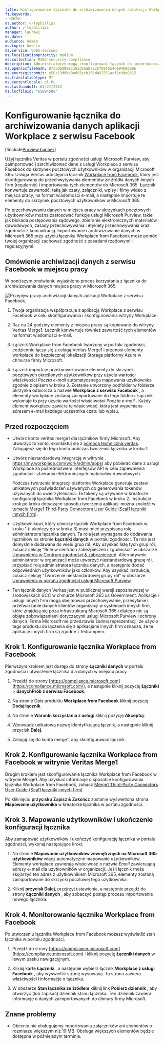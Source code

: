 ```yaml
---
title: Konfigurowanie łącznika do archiwizowania danych aplikacji Workplace z serwisu Facebook w Microsoft 365
f1.keywords:
- NOCSH
ms.author: v-tophillips
author: v-tophillips
manager: laurawi
ms.date: ''
audience: Admin
ms.topic: how-to
ms.service: O365-seccomp
ms.localizationpriority: medium
ms.collection: M365-security-compliance
description: Administratorzy mogą skonfigurować łącznik do importowania i archiwizowania danych z usługi Workplace z serwisu Facebook, który jest archiwizowany w witrynie Merge1 firmy Veritas, do Microsoft 365. Skonfigurowanie łącznika wymaga współpracy z usługą Veritas Ten łącznik umożliwia archiwizowanie danych ze źródeł danych innych firm w Microsoft 365, dzięki czemu można używać funkcji zgodności, takich jak blokada prawna, wyszukiwanie zawartości i zasady przechowywania w celu zarządzania danymi innych firm w organizacji.
ms.openlocfilehash: 8736da009ec192d2eab7225f09fb54de04b8b966
ms.sourcegitcommit: e50c13d9be3ed05ecb156d497551acf2c9da9015
ms.translationtype: MT
ms.contentlocale: pl-PL
ms.lasthandoff: 04/27/2022
ms.locfileid: "65094509"
---
```

# <a name="set-up-a-connector-to-archive-workplace-from-facebook-data"></a>Konfigurowanie łącznika do archiwizowania danych aplikacji Workplace z serwisu Facebook

[!include[Purview banner](../includes/purview-rebrand-banner.md)]

Użyj łącznika Veritas w portalu zgodności usługi Microsoft Purview, aby zaimportować i zarchiwizować dane z usługi Workplace z serwisu Facebook do skrzynek pocztowych użytkowników w organizacji Microsoft 365. Usługa Veritas udostępnia łącznik [Workplace from Facebook](https://globanet.com/workplace/), który jest skonfigurowany do przechwytywania elementów ze źródła danych innych firm (regularnie) i importowania tych elementów do Microsoft 365. Łącznik konwertuje zawartość, taką jak czaty, załączniki, wpisy i filmy wideo z miejsca pracy, na format wiadomości e-mail, a następnie importuje te elementy do skrzynek pocztowych użytkowników w Microsoft 365.

Po przechowywaniu danych w miejscu pracy w skrzynkach pocztowych użytkowników można zastosować funkcje usługi Microsoft Purview, takie jak blokada postępowania sądowego, zbieranie elektronicznych materiałów dowodowych, zasady przechowywania i etykiety przechowywania oraz zgodność z komunikacją. Importowanie i archiwizowanie danych w Microsoft 365 przy użyciu łącznika Workplace from Facebook może pomóc twojej organizacji zachować zgodność z zasadami rządowymi i regulacyjnymi.

## <a name="overview-of-archiving-workplace-from-facebook-data"></a>Omówienie archiwizacji danych z serwisu Facebook w miejscu pracy

W poniższym omówieniu wyjaśniono proces korzystania z łącznika do archiwizowania danych miejsca pracy w Microsoft 365.

![Przepływ pracy archiwizacji danych aplikacji Workplace z serwisu Facebook.](../media/WorkplaceConnectorWorkflow.png)

1. Twoja organizacja współpracuje z aplikacją Workplace z serwisu Facebook w celu skonfigurowania i skonfigurowania witryny Workplace.

2. Raz na 24 godziny elementy z miejsca pracy są kopiowane do witryny Veritas Merge1. Łącznik konwertuje również zawartość tych elementów na format wiadomości e-mail.

3. Łącznik Workplace from Facebook tworzony w portalu zgodności, codziennie łączy się z usługą Veritas Merge1 i przenosi elementy workplace do bezpiecznej lokalizacji Storage platformy Azure w chmurze firmy Microsoft.

4. Łącznik importuje przekonwertowane elementy do skrzynek pocztowych określonych użytkowników przy użyciu wartości właściwości *Poczta e-mail* automatycznego mapowania użytkownika zgodnie z opisem w kroku 3. Zostanie utworzony podfolder w folderze Skrzynka odbiorcza o nazwie **Workplace z serwisu Facebook** , a elementy workplace zostaną zaimportowane do tego folderu. Łącznik wykonuje to przy użyciu wartości właściwości *Poczta e-mail* . Każdy element workplace zawiera tę właściwość, która jest wypełniana adresem e-mail każdego uczestnika czatu lub wpisu.

## <a name="before-you-begin"></a>Przed rozpoczęciem

- Utwórz konto veritas merge1 dla łączników firmy Microsoft. Aby utworzyć to konto, skontaktuj się z [pomocą techniczną veritas](https://globanet.com/ms-connectors-contact). Zalogujesz się do tego konta podczas tworzenia łącznika w kroku 1.

- Utwórz niestandardową integrację w witrynie , https://my.workplace.com/work/admin/apps/ aby pobierać dane z usługi Workplace za pośrednictwem interfejsów API w celu zapewnienia zgodności i zbierania elektronicznych materiałów dowodowych.

   Podczas tworzenia integracji platforma Workplace generuje zestaw unikatowych poświadczeń używanych do generowania tokenów używanych do uwierzytelniania. Te tokeny są używane w kreatorze konfiguracji łącznika Workplace from Facebook w kroku 2. Instrukcje krok po kroku dotyczące sposobu tworzenia aplikacji można znaleźć w [temacie Merge1 Third-Party Connectors User Guide (Scal1 łączniki innych firm](https://docs.ms.merge1.globanetportal.com/Merge1%20Third-Party%20Connectors%20Workplace%20from%20Facebook%20User%20Guide%20.pdf)).

- Użytkownikowi, który utworzy łącznik Workplace from Facebook w kroku 1 (i ukończy go w kroku 3) musi mieć przypisaną rolę administratora łącznika danych. Ta rola jest wymagana do dodawania łączników na stronie **Łączniki danych** w portalu zgodności. Ta rola jest domyślnie dodawana do wielu grup ról. Aby uzyskać listę tych grup ról, zobacz sekcję "Role w centrach zabezpieczeń i zgodności" w obszarze [Uprawnienia w Centrum zgodności & zabezpieczeń](../security/office-365-security/permissions-in-the-security-and-compliance-center.md#roles-in-the-security--compliance-center). Alternatywnie administrator w organizacji może utworzyć niestandardową grupę ról, przypisać rolę administratora łącznika danych, a następnie dodać odpowiednich użytkowników jako członków. Aby uzyskać instrukcje, zobacz sekcję "Tworzenie niestandardowej grupy ról" w obszarze [Uprawnienia w portalu zgodności usługi Microsoft Purview](microsoft-365-compliance-center-permissions.md#create-a-custom-role-group).

- Ten łącznik danych Veritas jest w publicznej wersji zapoznawczej w środowiskach GCC w chmurze Microsoft 365 us Government. Aplikacje i usługi innych firm mogą obejmować przechowywanie, przesyłanie i przetwarzanie danych klientów organizacji w systemach innych firm, które znajdują się poza infrastrukturą Microsoft 365 i dlatego nie są objęte zobowiązaniami dotyczącymi usługi Microsoft Purview i ochrony danych. Firma Microsoft nie przedstawia żadnej reprezentacji, że użycie tego produktu do łączenia się z aplikacjami innych firm oznacza, że te aplikacje innych firm są zgodne z fedrampem.

## <a name="step-1-set-up-the-workplace-from-facebook-connector"></a>Krok 1. Konfigurowanie łącznika Workplace from Facebook

Pierwszym krokiem jest dostęp do strony **Łączniki danych** w portalu zgodności i utworzenie łącznika dla danych w miejscu pracy.

1. Przejdź do strony [https://compliance.microsoft.com](https://compliance.microsoft.com/), a następnie kliknij pozycję **Łączniki** >  **danychPrób z serwisu Facebook**.

2. Na stronie Opis produktu **Workplace from Facebook** kliknij pozycję **Dodaj łącznik**.

3. Na stronie **Warunki korzystania z usługi** kliknij pozycję **Akceptuj**.

4. Wprowadź unikatową nazwę identyfikującą łącznik, a następnie kliknij przycisk **Dalej**.

5. Zaloguj się do konta merge1, aby skonfigurować łącznik.

## <a name="step-2-configure-the-workplace-from-facebook-connector-on-the-veritas-merge1-site"></a>Krok 2. Konfigurowanie łącznika Workplace from Facebook w witrynie Veritas Merge1

Drugim krokiem jest skonfigurowanie łącznika Workplace from Facebook w witrynie Merge1. Aby uzyskać informacje o sposobie konfigurowania łącznika Workplace from Facebook, zobacz [Merge1 Third-Party Connectors User Guide (Scal1 łączniki innych firm](https://docs.ms.merge1.globanetportal.com/Merge1%20Third-Party%20Connectors%20Workplace%20from%20Facebook%20User%20Guide%20.pdf)).

Po kliknięciu **przycisku Zapisz & Zakończ** zostanie wyświetlona strona **Mapowanie użytkownika** w kreatorze łącznika w portalu zgodności.

## <a name="step-3-map-users-and-complete-the-connector-setup"></a>Krok 3. Mapowanie użytkowników i ukończenie konfiguracji łącznika

Aby zamapować użytkowników i ukończyć konfigurację łącznika w portalu zgodności, wykonaj następujące kroki:

1. Na stronie **Mapowanie użytkowników zewnętrznych na Microsoft 365 użytkowników** włącz automatyczne mapowanie użytkowników. Elementy workplace zawierają właściwość o nazwie *Email* zawierającą adresy e-mail dla użytkowników w organizacji. Jeśli łącznik może skojarzyć ten adres z użytkownikiem Microsoft 365, elementy zostaną zaimportowane do skrzynki pocztowej tego użytkownika.

2. Kliknij **przycisk Dalej**, przejrzyj ustawienia, a następnie przejdź do strony **Łączniki danych** , aby zobaczyć postęp procesu importowania nowego łącznika.

## <a name="step-4-monitor-the-workplace-from-facebook-connector"></a>Krok 4. Monitorowanie łącznika Workplace from Facebook

Po utworzeniu łącznika Workplace from Facebook możesz wyświetlić stan łącznika w portalu zgodności.

1. Przejdź do strony [https://compliance.microsoft.com](https://compliance.microsoft.com) i kliknij pozycję **Łączniki danych** w lewym pasku nawigacyjnym.

2. Kliknij kartę **Łączniki** , a następnie wybierz łącznik **Workplace z usługi Facebook** , aby wyświetlić stronę wysuwaną. Ta strona zawiera właściwości i informacje o łączniku.

3. W obszarze **Stan łącznika ze źródłem** kliknij link **Pobierz dziennik** , aby otworzyć (lub zapisać) dziennik stanu łącznika. Ten dziennik zawiera informacje o danych zaimportowanych do chmury firmy Microsoft.

## <a name="known-issues"></a>Znane problemy

- Obecnie nie obsługujemy importowania załączników ani elementów o rozmiarze większym niż 10 MB. Obsługa większych elementów będzie dostępna w późniejszym terminie.